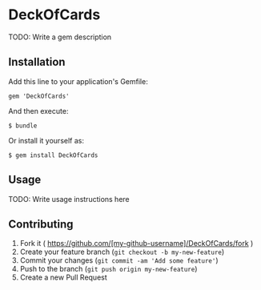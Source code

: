 # DeckOfCards

TODO: Write a gem description

## Installation

Add this line to your application's Gemfile:

    gem 'DeckOfCards'

And then execute:

    $ bundle

Or install it yourself as:

    $ gem install DeckOfCards

## Usage

TODO: Write usage instructions here

## Contributing

1. Fork it ( https://github.com/[my-github-username]/DeckOfCards/fork )
2. Create your feature branch (`git checkout -b my-new-feature`)
3. Commit your changes (`git commit -am 'Add some feature'`)
4. Push to the branch (`git push origin my-new-feature`)
5. Create a new Pull Request
